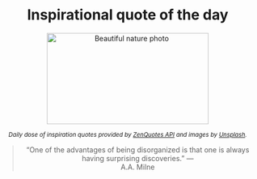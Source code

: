 
<div align="center">

# Inspirational quote of the day

<img src="./data/photo.jpeg" alt="Beautiful nature photo" width="320" height="180">

<sub><i>Daily dose of inspiration quotes provided by [ZenQuotes API](https://zenquotes.io/) and images by [Unsplash](https://unsplash.com/).</i></sub>


<blockquote>&ldquo;One of the advantages of being disorganized is that one is always having surprising discoveries.&rdquo; &mdash; <footer>A.A. Milne</footer></blockquote>

</div>
